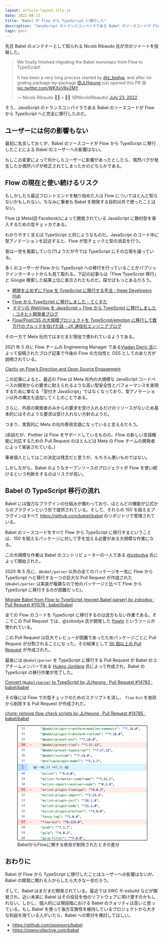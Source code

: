 ```yaml
---
layout: article-layout.11ty.js
date: 2022-08-13
title: "Babel が Flow から TypeScript に移行した"
description: "JavaScript のトランスコンパイラである Babel のソースコードが Flow から TypeScript へと完全に移行した"
tags: post
---
```


先日 Babel のメンテナーとして知られる Nicolò Ribaudo 氏が次のツイートを投稿した。

<blockquote class="twitter-tweet"><p lang="en" dir="ltr">We finally finished migrating the Babel monorepo from Flow to TypeScript!<br><br>It has been a very long process started by <a href="https://twitter.com/z_bodya?ref_src=twsrc%5Etfw">@z_bodya</a>, and after migrating package-by-package <a href="https://twitter.com/JLHwung?ref_src=twsrc%5Etfw">@JLHwung</a> just opened this PR 😄 <a href="https://t.co/WKXxV8x2MY">pic.twitter.com/WKXxV8x2MY</a></p>&mdash; Nicolò Ribaudo 🏳️‍🌈 • 💙💛 (@NicoloRibaudo) <a href="https://twitter.com/NicoloRibaudo/status/1550785025561575427?ref_src=twsrc%5Etfw">July 23, 2022</a></blockquote> <script async src="https://platform.twitter.com/widgets.js" charset="utf-8"></script>

そう、JavaScript のトランスコンパイラである Babel のソースコードが Flow から TypeScript へと完全に移行したのだ。

## ユーザーには何の影響もない

最初に名言しておくが、Babel のソースコードが Flow から TypeScript に移行したことによる Babel のユーザーへの影響はない。

もしこの変更によって何かしらユーザーに影響があったとしたら、偶然バグが発生したか偶然バグが修正されてしまったかのどちらかである。

## Flow の現在と使い続けるリスク

もしかしたら最近フロントエンドを触り始めた人は Flow についてほとんど知らないかもしれない。ちなみに筆者も Babel を開発する目的以外で使ったことはない。

Flow は Meta(旧 Facebook)によって開発されている JavaScript に静的型を導入するための型チェッカである。

わかりやすく言えば TypeScript と同じようなものだ。JavaScript のコード中に型アノテーションを記述すると、Flow が型チェックと型の消去を行う。

昔は一世を風靡していた(?)ようだが今では TypeScript にその立場を譲っている。

多くのユーザーが Flow から TypeScript への移行を行っていることがパブリックインターネットからも見て取れる。下記の記事らは「Flow TypeScript 移行」と Google 検索した結果上位に表示されたものだ。探せばもっとあるだろう。

- [開発を止めずに Flow を TypeScript に移行する手法 - freee Developers Hub](https://developers.freee.co.jp/entry/flow-to-typescript)
- [Flow から TypeScript に移行しました - てくすた](https://texta.pixta.jp/entry/2018/06/07/120000)
- [ママリの WebView を JavaScript + Flow から TypeScript に移行しました - コネヒト開発者ブログ](https://tech.connehito.com/entry/2021-12-11-flow-to-typescript)
- [Flow/PostCSS の大規模プロジェクトを TypeScript/emotion に移行して数万行のプルリクを投げた話 - JX 通信社エンジニアブログ](https://tech.jxpress.net/entry/flow-postcss-to-typescript-emotion)

その一方で Meta 社内ではまだまだ現役で使われているようである。

2021 年 5 月に Flow チームの Engineering Manager である[Vladan Djeric 氏](https://twitter.com/djeric3)によって投稿されたブログ記事で今後の Flow の方向性と OSS としてのあり方が説明されている。

[Clarity on Flow’s Direction and Open Source Engagement](https://medium.com/flow-type/clarity-on-flows-direction-and-open-source-engagement-e721a4eb4d8b)

この記事によると、最近の Flow は Meta 社内の大規模な JavaScript コードベースの開発からの要求に耐えられるような高い型安全性とパフォーマンスを実現するために単なる「型付き JavaScript」ではなくなっており、型アノテーション以外の構文も追加してくとのことである。

さらに、外部の開発者のみからの要求を受け入れるだけのリソースがないため基本的にはそのような要求は受け入れない方針のようだ。

つまり、実質的に Meta の社内専用言語になっていると言えるだろう。

(余談だが、Prettier は Flow をサポートしているものの、Flow の新しい言語機能に対応するための Pull Request のほとんどは Meta の Flow チームの開発者によって実装されている。)

筆者個人としてはこの決定は残念だと思うが、もちろん悪いものではない。

しかしながら、Babel のようなオープンソースのプロジェクトが Flow を使い続けるという判断をするのはリスクが高い。

## Babel の TypeScript 移行の流れ

Babel には強力なプラグインの仕組みが備わっており、ほとんどの機能が公式からのプラグインという形で提供されている。そして、それらの 150 を超えるプラグインはすべて https://github.com/babel/babel のリポジトリで管理されている。

Babel のソースコードをすべて Flow から TypeScript に移行するということは、150 を超えるパッケージに対して手を加える必要がある大規模な作業になる。

この大規模な作業は Babel のコントリビューターの一人である [@zxbodya](https://github.com/zxbodya) 氏によって開始された。

2020 年 5 月に、`@babel/parser` 以外の全てのパッケージを一気に Flow から TypeScript へと移行する一つの巨大な Pull Request が作成された(`@babel/parser` は実装が複雑なので他のパッケージと比べて Flow から TypeScript に移行するのが困難だった)。

[Migrate Babel from Flow to TypeScript (except Babel parser) by zxbodya · Pull Request #11578 · babel/babel](https://github.com/babel/babel/pull/11578)

全ての Flow のコードを TypeScript に移行するのは途方もない作業である。そこでこの Pull Request では、@zxbodya 氏が開発した [flowts](https://github.com/zxbodya/flowts) というツールが使われている。

この Pull Request は巨大でレビューが困難であったためパッケージごとに Pull Request が分割されることになった。その結果として [50 個以上の Pull Request](https://github.com/babel/babel/issues?q=label%3A%22Flow+-%3E+TS%22+is%3Aclosed) が作成された。

最後には `@babel/parser` を TypeScript に移行する Pull Request が Babel のコアチームメンバーである [Huáng Jùnliàng](https://github.com/JLHwung) 氏によって作成され、Babel の TypeScript の移行作業が完了した。

[Convert `@babel/parser` to TypeScript by JLHwung · Pull Request #14783 · babel/babel](https://github.com/babel/babel/pull/14783)

その後には Flow での型チェックのためのスクリプトを消し、 `flow-bin` を依存から削除する Pull Request が作成された。

[chore: remove flow check scripts by JLHwung · Pull Request #14785 · babel/babel](https://github.com/babel/babel/pull/14785)

<figure>
<img style="border: 1px solid black" src="/img/remove-flow-bin.png" width="505" width="446" alt="">
<figcaption>BabelからFlowに関する依存が削除されたときの差分</figcaption>
</figure>

## おわりに

Babel が Flow から TypeScript に移行したことはユーザーへの影響はないが、Babel の開発に関わる人からしたら大きな一歩だろう。

そして、Babel はまだまだ開発されている。最近では SWC や esbuild などが開発され、近い未来に Babel はその役目を他のソフトウェアに明け渡すのかもしれない。しかし、個人的には現段階における Babel のクォリティは高いと思っている。もし Babel を使って後方互換性を維持しているプロジェクトから大きな利益を得ている人がいたら、Babel への寄付を検討してほしい。

- https://github.com/sponsors/babel
- https://opencollective.com/babel
